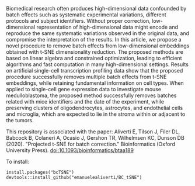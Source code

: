 Biomedical research often produces high-dimensional data confounded by batch effects such as systematic experimental variations, different protocols and subject identifiers. Without proper correction, low-dimensional representation of high-dimensional data might encode and reproduce the same systematic variations observed in the original data, and compromise the interpretation of the results. In this article, we propose a novel procedure to remove batch effects from low-dimensional embeddings obtained with t-SNE dimensionality reduction. The proposed methods are based on linear algebra and constrained optimization, leading to efficient algorithms and fast computation in many high-dimensional settings. Results on artificial single-cell transcription profiling data show that the proposed procedure successfully removes multiple batch effects from t-SNE embeddings, while retaining fundamental information on cell types. When applied to single-cell gene expression data to investigate mouse medulloblastoma, the proposed method successfully removes batches related with mice identifiers and the date of the experiment, while preserving clusters of oligodendrocytes, astrocytes, and endothelial cells and microglia, which are expected to lie in the stroma within or adjacent to the tumors.

This repository is associated with the paper: 
Aliverti E, Tilson J, Filer DL, Babcock B, Colaneri A, Ocasio J, Gershon TR, Wilhelmsen KC, Dunson DB (2020). "Projected t-SNE for batch correction." Bioinformatics (Oxford University Press). [doi:10.1093/bioinformatics/btaa189](doi:10.1093/bioinformatics/btaa189)

To install:
```
install.packages("bcTSNE")
devtools::install_github("emanuelealiverti/BC_tSNE")
```
